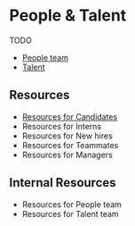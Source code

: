 # People & Talent

TODO

- [People team](people-ops/index.md)
- [Talent](talent/index.md)

## Resources

- [Resources for Candidates](resources-for-candidates.md)
- Resources for Interns
- Resources for New hires
- Resources for Teammates
- Resources for Managers

## Internal Resources

- Resources for People team
- Resources for Talent team
